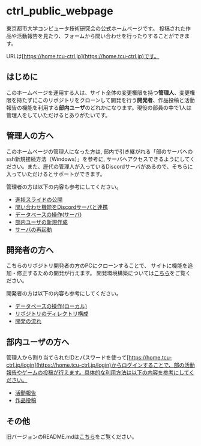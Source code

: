 # ctrl_public_webpage

東京都市大学コンピュータ技術研究会の公式ホームページです。
投稿された作品や活動報告を見たり、フォームから問い合わせを行ったりすることができます。

URLは[https://home.tcu-ctrl.jp](https://home.tcu-ctrl.jp)です。

## はじめに

このホームページを運用する人は、サイト全体の変更権限を持つ**管理人**、変更権限を持たずにこのリポジトリをクローンして開発を行う**開発者**、作品投稿と活動報告の機能を利用する**部内ユーザ**のどれかになります。現役の部員の中で1人は管理人をしていただけるとありがたいです。

## 管理人の方へ

このホームページの管理人になった方は, 部内で引き継がれる「部のサーバへのssh新規接続方法（Windows）」を参考に, サーバへアクセスできるようにしてください。また、歴代の管理人が入っているDiscordサーバがあるので、そちらに入っていただけるとサポートができます。

管理者の方は以下の内容も参考にしてください。

- [進捗スライドの公開](docs/pubSlide.md)
- [問い合わせ機能をDiscordサーバと連携](docs/setInquily.md)
- [データベースの操作(サーバ)](docs/serverDB.md)
- [部内ユーザの新規作成](docs/createUser.md)
- [サーバの再起動](docs/reboot.md)

## 開発者の方へ

こちらのリポジトリ開発者の方のPCにクローンすることで、
サイトに機能を追加・修正するための開発が行えます。
開発環境構築については[こちら](docs/localDev.md)をご覧ください。

開発者の方は以下の内容も参考にしてください。

- [データベースの操作(ローカル)](docs/localDB.md)
- [リポジトリのディレクトリ構成](docs/dirStructure.md)
- [開発の流れ](docs/devFlow.md)

## 部内ユーザの方へ

管理人から割り当てられたIDとパスワードを使って[https://home.tcu-ctrl.jp/login](https://home.tcu-ctrl.jp/login)からログインすることで、部の活動報告やゲームの投稿が行えます。具体的な利用方法は以下の内容を参考にしてください。

- [活動報告](docs/report.md)
- [作品投稿](docs/work.md)

## その他

旧バージョンのREADME.mdは[こちら](docs/README_old.md)をご覧ください。